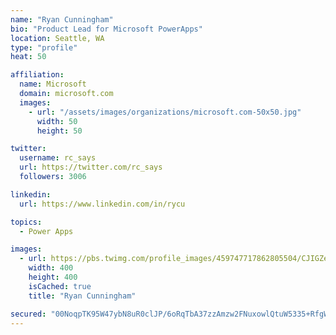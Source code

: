 ```yaml
---
name: "Ryan Cunningham"
bio: "Product Lead for Microsoft PowerApps"
location: Seattle, WA
type: "profile"
heat: 50

affiliation:
  name: Microsoft
  domain: microsoft.com
  images:
    - url: "/assets/images/organizations/microsoft.com-50x50.jpg"
      width: 50
      height: 50

twitter:
  username: rc_says
  url: https://twitter.com/rc_says
  followers: 3006

linkedin:
  url: https://www.linkedin.com/in/rycu

topics:
  - Power Apps

images:
  - url: https://pbs.twimg.com/profile_images/459747717862805504/CJIGZejd_400x400.png
    width: 400
    height: 400
    isCached: true
    title: "Ryan Cunningham"

secured: "00NoqpTK95W47ybN8uR0clJP/6oRqTbA37zzAmzw2FNuxowlQtuW5335+RfgWYWOmeSUraT5EUf4suDsp1mzpdFrwxbKFvCAKBZLIHL/sNvkt3nA/NtyKGwyfw1I1frnfcBbBhcFx6qTuE/1Ffqzg6yPTkBq3/vbl2X8nGPbPvBOcI5M9B6BA/5xmtzQoQ9vglUygqRog/QIQxKXDl7rIlmdpaHzt32UpZgRIHdmipvBMd1QdWErCU4zyINkSwqX3o2k9p6tyucfmGn75vUEQ11HHeXFRt//pXY6plUTcVIYeaq5GCU0NdIBqNWbGEENr4raUm7+QNrp0DFtlU4MGLnmoJsIPbGv9CKlDGQ/hbcHu7r+N+2cCpcJGT9ZMSnRmNcWk/FC52xLbZATSTTZ6pFgIT39/HucKujjWfHDbfk=;O2Lrhg4WmuGdZDcchHxUEg=="
---
```


